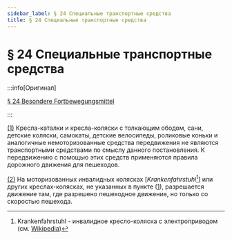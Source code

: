 ```yaml
---
sidebar_label: § 24 Специальные транспортные средства
title: § 24 Специальные транспортные средства
---
```


<VerifiedTranslationIcon />

# § 24 Специальные транспортные средства

:::info[Оригинал]

[§ 24 Besondere Fortbewegungsmittel](https://www.gesetze-im-internet.de/stvo_2013/__24.html)

:::


<span id="1">[(1)](#1)</span> Кресла-каталки и кресла-коляски с толкающим ободом, сани, детские коляски, самокаты, детские велосипеды, роликовые
коньки и аналогичные немоторизованные средства передвижения не являются транспортными
средствами по смыслу данного постановления. К передвижению с помощью этих средств применяются правила дорожного движения для пешеходов.


<span id="2">[(2)](#2)</span>  На моторизованных инвалидных колясках [*Krankenfahrstuhl*[^1]] или других креслах-колясках, не указанных в пункте ([1](#1)), разрешается движение там, 
где разрешено пешеходное движение, но только со скоростью пешехода.

[^1]: Krankenfahrstuhl - инвалидное кресло-коляска с электроприводом (см. [Wikipedia](https://de.wikipedia.org/wiki/Krankenfahrstuhl_(Kraftfahrzeug)))